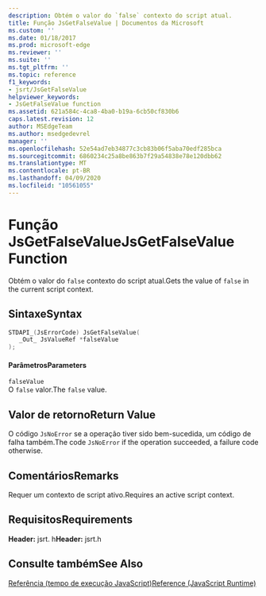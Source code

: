 ```yaml
---
description: Obtém o valor do `false` contexto do script atual.
title: Função JsGetFalseValue | Documentos da Microsoft
ms.custom: ''
ms.date: 01/18/2017
ms.prod: microsoft-edge
ms.reviewer: ''
ms.suite: ''
ms.tgt_pltfrm: ''
ms.topic: reference
f1_keywords:
- jsrt/JsGetFalseValue
helpviewer_keywords:
- JsGetFalseValue function
ms.assetid: 621a584c-4ca8-4ba0-b19a-6cb50cf830b6
caps.latest.revision: 12
author: MSEdgeTeam
ms.author: msedgedevrel
manager: ''
ms.openlocfilehash: 52e54ad7eb34877c3cb83b06f5aba70edf285bca
ms.sourcegitcommit: 6860234c25a8be863b7f29a54838e78e120dbb62
ms.translationtype: MT
ms.contentlocale: pt-BR
ms.lasthandoff: 04/09/2020
ms.locfileid: "10561055"
---
```

# <span data-ttu-id="429f0-103">Função JsGetFalseValue</span><span class="sxs-lookup"><span data-stu-id="429f0-103">JsGetFalseValue Function</span></span>
<span data-ttu-id="429f0-104">Obtém o valor do `false` contexto do script atual.</span><span class="sxs-lookup"><span data-stu-id="429f0-104">Gets the value of `false` in the current script context.</span></span>  
  
## <span data-ttu-id="429f0-105">Sintaxe</span><span class="sxs-lookup"><span data-stu-id="429f0-105">Syntax</span></span>  
  
```cpp  
STDAPI_(JsErrorCode) JsGetFalseValue(  
   _Out_ JsValueRef *falseValue  
);  
```  
  
#### <span data-ttu-id="429f0-106">Parâmetros</span><span class="sxs-lookup"><span data-stu-id="429f0-106">Parameters</span></span>  
 `falseValue`  
 <span data-ttu-id="429f0-107">O `false` valor.</span><span class="sxs-lookup"><span data-stu-id="429f0-107">The `false` value.</span></span>  
  
## <span data-ttu-id="429f0-108">Valor de retorno</span><span class="sxs-lookup"><span data-stu-id="429f0-108">Return Value</span></span>  
 <span data-ttu-id="429f0-109">O código `JsNoError` se a operação tiver sido bem-sucedida, um código de falha também.</span><span class="sxs-lookup"><span data-stu-id="429f0-109">The code `JsNoError` if the operation succeeded, a failure code otherwise.</span></span>  
  
## <span data-ttu-id="429f0-110">Comentários</span><span class="sxs-lookup"><span data-stu-id="429f0-110">Remarks</span></span>  
 <span data-ttu-id="429f0-111">Requer um contexto de script ativo.</span><span class="sxs-lookup"><span data-stu-id="429f0-111">Requires an active script context.</span></span>  
  
## <span data-ttu-id="429f0-112">Requisitos</span><span class="sxs-lookup"><span data-stu-id="429f0-112">Requirements</span></span>  
 <span data-ttu-id="429f0-113">**Header:** jsrt. h</span><span class="sxs-lookup"><span data-stu-id="429f0-113">**Header:** jsrt.h</span></span>  
  
## <span data-ttu-id="429f0-114">Consulte também</span><span class="sxs-lookup"><span data-stu-id="429f0-114">See Also</span></span>  
 [<span data-ttu-id="429f0-115">Referência (tempo de execução JavaScript)</span><span class="sxs-lookup"><span data-stu-id="429f0-115">Reference (JavaScript Runtime)</span></span>](../chakra-hosting/reference-javascript-runtime.md)